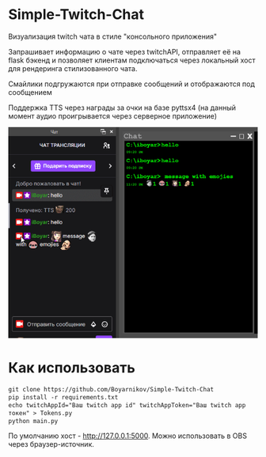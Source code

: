 # Simple-Twitch-Chat

Визуализация twitch чата в стиле "консольного приложения"

Запрашивает информацию о чате через twitchAPI, отправляет её на flask бэкенд и позволяет клиентам
подключаться через локальный хост для рендеринга стилизованного чата. 

Смайлики подгружаются при отправке сообщений и отображаются под сообщением

Поддержка TTS через награды за очки на базе pyttsx4 (на данный момент аудио проигрывается через серверное приложение)

![](/bin/demo.gif)

# Как использовать

```commandline
git clone https://github.com/Boyarnikov/Simple-Twitch-Chat
pip install -r requirements.txt
echo twitchAppId="Ваш twitch app id" twitchAppToken="Ваш twitch app токен" > Tokens.py 
python main.py
```
По умолчанию хост - http://127.0.0.1:5000. Можно использовать в OBS через браузер-источник.
